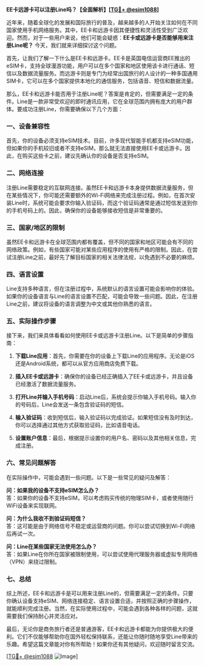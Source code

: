 **EE卡远游卡可以注册Line吗？【全面解析】[[TG💪+ @esim1088](https://t.me/s/esim1088)]**

近年来，随着全球化的发展和国际旅行的普及，越来越多的人开始关注如何在不同国家使用手机网络服务。其中，EE卡和远游卡因其便捷性和灵活性受到广泛欢迎。然而，对于一些用户来说，他们可能会疑惑：**EE卡或远游卡是否能够用来注册Line呢？** 今天，我们就来详细探讨这个问题。

首先，让我们了解一下什么是EE卡和远游卡。EE卡是英国电信运营商EE推出的eSIM卡，支持全球漫游功能，用户可以在多个国家和地区使用该卡进行通话、短信以及数据流量服务。而远游卡则是专门为经常出国旅行的人设计的一种多国通用SIM卡，它可以在多个国家提供本地化的通信服务，包括语音、短信和数据流量。

那么，EE卡和远游卡能否用于注册Line呢？答案是肯定的，但需要满足一定的条件。Line是一款非常受欢迎的即时通讯应用，它在全球范围内拥有庞大的用户群体。要成功注册Line，你需要确保以下几个方面：

### **一、设备兼容性**
首先，你的设备必须支持eSIM技术。目前，许多现代智能手机都支持eSIM功能，但如果你的手机较旧或者不支持eSIM，那么就无法直接使用EE卡或远游卡。因此，在购买这些卡之前，建议先确认你的设备是否支持eSIM。

### **二、网络连接**
注册Line需要稳定的互联网连接。虽然EE卡和远游卡本身提供数据流量服务，但在某些情况下，你可能还需要额外的Wi-Fi网络来完成注册过程。例如，在首次安装Line时，系统可能会要求你输入验证码，而这个验证码通常是通过短信发送到你的手机号码上的。因此，确保你的设备能够接收短信是非常重要的。

### **三、国家/地区的限制**
虽然EE卡和远游卡在全球范围内都有覆盖，但不同的国家和地区可能会有不同的网络政策。例如，有些国家可能对某些应用程序的使用有严格的限制。因此，在尝试注册Line之前，最好先了解目标国家的相关法律法规，以免遇到不必要的麻烦。

### **四、语言设置**
Line支持多种语言，但在注册过程中，系统默认的语言设置可能会影响你的体验。如果你的设备语言与Line的语言设置不匹配，可能会导致一些问题。因此，在注册Line之前，建议将设备的语言调整为中文或其他你熟悉的语言。

### **五、实际操作步骤**
接下来，我们来具体看看如何使用EE卡或远游卡注册Line。以下是简单的步骤指南：

1. **下载Line应用**：首先，你需要在你的设备上下载Line的应用程序。无论是iOS还是Android系统，都可以从官方应用商店免费下载。

2. **插入EE卡或远游卡**：确保你的设备已经正确插入了EE卡或远游卡，并且设备已经激活了数据流量服务。

3. **打开Line并输入手机号码**：启动Line后，系统会提示你输入手机号码。输入你的号码后，Line会发送一条包含验证码的短信。

4. **输入验证码**：收到短信后，输入验证码以完成验证。如果短信没有及时到达，你可以选择通过其他方式获取验证码，比如语音电话。

5. **设置账户信息**：最后，根据提示设置你的用户名、密码以及其他相关信息，完成注册。

### **六、常见问题解答**
在实际操作中，可能会遇到一些问题。以下是一些常见的疑问及解答：

**问：如果我的设备不支持eSIM怎么办？**  
答：如果你的设备不支持eSIM，可以考虑购买传统的物理SIM卡，或者使用随行WiFi设备来实现联网。

**问：为什么我收不到验证码短信？**  
答：这可能是由于网络信号不稳定或运营商的问题。你可以尝试切换到Wi-Fi网络后再试一次。

**问：Line在某些国家无法使用怎么办？**  
答：如果Line在你所在国家被限制使用，可以尝试使用代理服务器或虚拟专用网络（VPN）来绕过限制。

### **七、总结**
综上所述，EE卡和远游卡是可以用来注册Line的，但需要满足一定的条件。只要你确认设备支持eSIM、网络连接稳定、语言设置合适，并按照正确的步骤操作，就能顺利完成注册。当然，在实际使用过程中，可能会遇到各种各样的问题，这就需要我们保持耐心并灵活应对。

最后，无论你是商务旅行者还是普通游客，EE卡和远游卡都能为你提供极大的便利。它们不仅能够帮助你在国外轻松保持联系，还能让你随时随地享受Line带来的乐趣。希望这篇文章能对你有所帮助！如果你还有其他疑问，欢迎随时留言交流。

[[TG💪+ @esim1088](https://t.me/s/esim1088) ![Image](https://i.postimg.cc/4NQfJmqS/Snipaste-2025-05-13-00-14-12.png)]